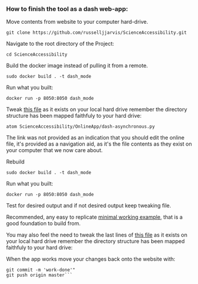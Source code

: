 ### How to finish the tool as a dash web-app:

Move contents from website to your computer hard-drive.
```
git clone https://github.com/russelljjarvis/ScienceAccessibility.git
```
Navigate to the root directory of the Project:
```
cd ScienceAccessibility
```
Build the docker image instead of pulling it from a remote.
```
sudo docker build . -t dash_mode
```
Run what you built:
```
docker run -p 8050:8050 dash_mode
```

Tweak [this file](https://github.com/russelljjarvis/ScienceAccessibility/blob/master/OnlineApp/dash-asynchronous.py) as it exists on your local hard drive remember the directory structure has been mapped faithfuly to your hard drive:
```
atom ScienceAccessibility/OnlineApp/dash-asynchronous.py
```
The link was not provided as an indication that you should edit the online file, it's provided as a navigation aid, as it's the file contents as they exist on your computer that we now care about.

Rebuild
```
sudo docker build . -t dash_mode
```
Run what you built:
```
docker run -p 8050:8050 dash_mode
```
Test for desired output and if not desired output keep tweaking file.

Recommended, any easy to replicate [minimal working example](https://arthought.com/dash-simple-deployment-with-docker/), that is a good foundation to build from.


You may also feel the need to tweak the last lines of [this file](https://github.com/russelljjarvis/ScienceAccessibility/blob/master/Dockerfile) as it exists on your local hard drive remember the directory structure has been mapped faithfuly to your hard drive:

When the app works move your changes back onto the website with:

```git add filename.py
git commit -m 'work-done'"
git push origin master```
